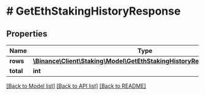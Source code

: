 # # GetEthStakingHistoryResponse

## Properties

Name | Type | Description | Notes
------------ | ------------- | ------------- | -------------
**rows** | [**\Binance\Client\Staking\Model\GetEthStakingHistoryResponseRowsInner[]**](GetEthStakingHistoryResponseRowsInner.md) |  | [optional]
**total** | **int** |  | [optional]

[[Back to Model list]](../../README.md#models) [[Back to API list]](../../README.md#endpoints) [[Back to README]](../../README.md)
